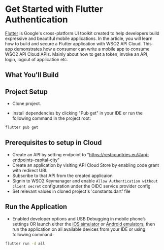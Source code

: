 # Get Started with Flutter Authentication

[Flutter](https://flutter.dev/) is Google's cross-platform UI toolkit created to help developers build expressive and beautiful mobile applications. In the article, you will learn how to build and secure a Flutter application with WSO2 API Cloud. This app demonstrates how a consumer can write a mobile app to consume WSO2 API Cloud APIs. Mainly about how to get a token, invoke an API, login, logout of application etc.

## What You'll Build


## Project Setup

- Clone project.

- Install dependencies by clicking "Pub get" in your IDE or run the following command in the project root:

```bash
flutter pub get
```

## Prerequisites to setup in Cloud
- Create an API by setting endpoint to "https://restcountries.eu/#api-endpoints-capital-city"
- Create an application by visiting API Cloud Store by enabling code grant with redirect URL
- Subscribe to that API from the created applicaion
- Signin to WSO2 Keymanager and enable `Allow Authentication without client secret` configuration under the OIDC service provider config
- Set relevant values in cloned project's 'constants.dart' file

## Run the Application

 - Enabled developer options and USB Debugging in mobile phone’s settings OR launch either the [iOS simulator](https://flutter.dev/docs/get-started/install/macos#set-up-the-ios-simulator) or [Android emulators](https://flutter.dev/docs/get-started/install/macos#set-up-the-android-emulator), then run the application on all available devices from your IDE or using following command:

```bash
flutter run -d all
```
